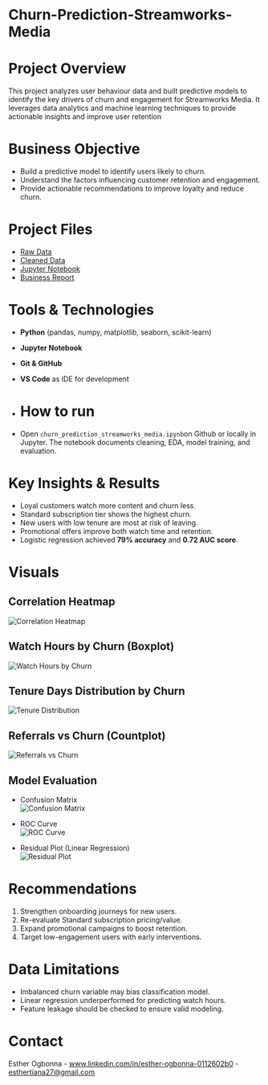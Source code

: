 # Churn-Prediction-Streamworks-Media

# Project Overview
This project analyzes user behaviour data and built predictive models to identify the key drivers of churn and engagement for Streamworks Media. It leverages data analytics and machine learning techniques to provide actionable insights and improve user retention

# Business Objective  
- Build a predictive model to identify users likely to churn.  
- Understand the factors influencing customer retention and engagement.  
- Provide actionable recommendations to improve loyalty and reduce churn.  

# Project Files  
- [Raw Data](data/streamworks_user_data.csv)  
- [Cleaned Data](data/cleaned_streamworks_user_data.csv)  
- [Jupyter Notebook](churn_prediction_streamworks_media.ipynb)  
- [Business Report](StreamWorks_Media_Churn_Report.pdf)  

# Tools & Technologies  
- **Python** (pandas, numpy, matplotlib, seaborn, scikit-learn)  
- **Jupyter Notebook**  
- **Git & GitHub**  
- **VS Code** as IDE for development

- # How to run
- Open `churn_prediction_streamworks_media.ipynb`on Github or locally in Jupyter. The notebook documents cleaning, EDA, model training, and evaluation.

# Key Insights & Results  
- Loyal customers watch more content and churn less.  
- Standard subscription tier shows the highest churn.  
- New users with low tenure are most at risk of leaving.  
- Promotional offers improve both watch time and retention.  
- Logistic regression achieved **79% accuracy** and **0.72 AUC score**.  

# Visuals
## Correlation Heatmap  
![Correlation Heatmap](visuals/correlation_heatmap.jpg)  

## Watch Hours by Churn (Boxplot)  
![Watch Hours by Churn](visuals/watchhours_churn_boxplot.jpg)  

## Tenure Days Distribution by Churn  
![Tenure Distribution](visuals/tenure_distribution.jpg)  

## Referrals vs Churn (Countplot)  
![Referrals vs Churn](visuals/referrals_churn_countplot.jpg)  

## Model Evaluation  
- Confusion Matrix  
  ![Confusion Matrix](visuals/confusion_matrix.jpg)  

- ROC Curve  
  ![ROC Curve](visuals/roc_curve.jpg)  

- Residual Plot (Linear Regression)  
  ![Residual Plot](visuals/residual_plot.jpg)  

# Recommendations  
1. Strengthen onboarding journeys for new users.  
2. Re-evaluate Standard subscription pricing/value.  
3. Expand promotional campaigns to boost retention.  
4. Target low-engagement users with early interventions.  

# Data Limitations  
- Imbalanced churn variable may bias classification model.  
- Linear regression underperformed for predicting watch hours.  
- Feature leakage should be checked to ensure valid modeling.

# Contact
Esther Ogbonna - www.linkedin.com/in/esther-ogbonna-0112602b0 - esthertiana27@gmail.com
